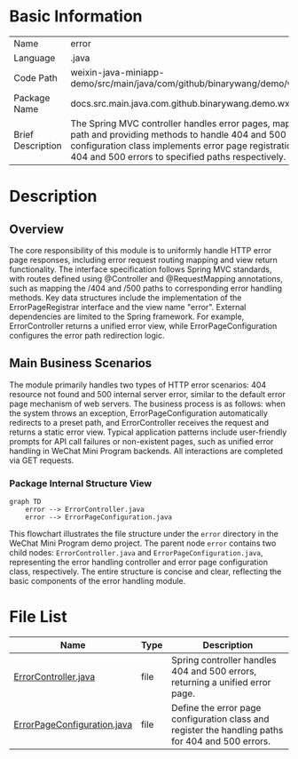# Basic Information

|      |      |
|------|------|
| Name | error |
| Language | .java |
| Code Path | weixin-java-miniapp-demo/src/main/java/com/github/binarywang/demo/wx/miniapp/error |
| Package Name | docs.src.main.java.com.github.binarywang.demo.wx.miniapp.error |
| Brief Description | The Spring MVC controller handles error pages, mapping the `/error` path and providing methods to handle 404 and 500 errors. The configuration class implements error page registration, redirecting 404 and 500 errors to specified paths respectively. |

# Description

## Overview  
The core responsibility of this module is to uniformly handle HTTP error page responses, including error request routing mapping and view return functionality. The interface specification follows Spring MVC standards, with routes defined using @Controller and @RequestMapping annotations, such as mapping the /404 and /500 paths to corresponding error handling methods. Key data structures include the implementation of the ErrorPageRegistrar interface and the view name "error". External dependencies are limited to the Spring framework. For example, ErrorController returns a unified error view, while ErrorPageConfiguration configures the error path redirection logic.  

## Main Business Scenarios  
The module primarily handles two types of HTTP error scenarios: 404 resource not found and 500 internal server error, similar to the default error page mechanism of web servers. The business process is as follows: when the system throws an exception, ErrorPageConfiguration automatically redirects to a preset path, and ErrorController receives the request and returns a static error view. Typical application patterns include user-friendly prompts for API call failures or non-existent pages, such as unified error handling in WeChat Mini Program backends. All interactions are completed via GET requests.


### Package Internal Structure View

```mermaid
graph TD
    error --> ErrorController.java
    error --> ErrorPageConfiguration.java
```

This flowchart illustrates the file structure under the `error` directory in the WeChat Mini Program demo project. The parent node `error` contains two child nodes: `ErrorController.java` and `ErrorPageConfiguration.java`, representing the error handling controller and error page configuration class, respectively. The entire structure is concise and clear, reflecting the basic components of the error handling module.

# File List

| Name   | Type  | Description |
|-------|------|-------------|
| [ErrorController.java](ErrorController.md) | file | Spring controller handles 404 and 500 errors, returning a unified error page. |
| [ErrorPageConfiguration.java](ErrorPageConfiguration.md) | file | Define the error page configuration class and register the handling paths for 404 and 500 errors. |


